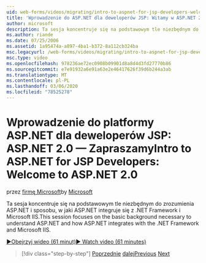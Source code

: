 ```yaml
---
uid: web-forms/videos/migrating/intro-to-aspnet-for-jsp-developers-welcome-to-aspnet-20
title: 'Wprowadzenie do ASP.NET dla deweloperów JSP: Witamy w ASP.NET 2,0 | Microsoft Docs'
author: microsoft
description: Ta sesja koncentruje się na podstawowym tle niezbędnym do zrozumienia ASP.NET i sposobu, w jaki ASP.NET integruje się z .NET Framework i Microsoft IIS.
ms.author: riande
ms.date: 07/25/2006
ms.assetid: 1a95474a-a897-4ba1-b372-8a112cb324ba
msc.legacyurl: /web-forms/videos/migrating/intro-to-aspnet-for-jsp-developers-welcome-to-aspnet-20
msc.type: video
ms.openlocfilehash: 978236ae72ec0908b09901d8a8d4d3fd27770b86
ms.sourcegitcommit: e7e91932a6e91a63e2e46417626f39d6b244a3ab
ms.translationtype: MT
ms.contentlocale: pl-PL
ms.lasthandoff: 03/06/2020
ms.locfileid: "78525278"
---
```

# <a name="intro-to-aspnet-for-jsp-developers-welcome-to-aspnet-20"></a><span data-ttu-id="5e333-103">Wprowadzenie do platformy ASP.NET dla deweloperów JSP: ASP.NET 2.0 — Zapraszamy</span><span class="sxs-lookup"><span data-stu-id="5e333-103">Intro to ASP.NET for JSP Developers: Welcome to ASP.NET 2.0</span></span>

<span data-ttu-id="5e333-104">przez [firmę Microsoft](https://github.com/microsoft)</span><span class="sxs-lookup"><span data-stu-id="5e333-104">by [Microsoft](https://github.com/microsoft)</span></span>

<span data-ttu-id="5e333-105">Ta sesja koncentruje się na podstawowym tle niezbędnym do zrozumienia ASP.NET i sposobu, w jaki ASP.NET integruje się z .NET Framework i Microsoft IIS.</span><span class="sxs-lookup"><span data-stu-id="5e333-105">This session focuses on the basic background necessary to understand ASP.NET and how ASP.NET integrates with the .NET Framework and Microsoft IIS.</span></span>

[<span data-ttu-id="5e333-106">&#9654;Obejrzyj wideo (61 minut)</span><span class="sxs-lookup"><span data-stu-id="5e333-106">&#9654; Watch video (61 minutes)</span></span>](https://channel9.msdn.com/Blogs/ASP-NET-Site-Videos/intro-to-aspnet-for-jsp-developers-welcome-to-aspnet-20)

> [!div class="step-by-step"]
> <span data-ttu-id="5e333-107">[Poprzednie](migrating-from-classic-asp-to-aspnet.md)
> [dalej](intro-to-aspnet-for-jsp-developers-building-applications.md)</span><span class="sxs-lookup"><span data-stu-id="5e333-107">[Previous](migrating-from-classic-asp-to-aspnet.md)
[Next](intro-to-aspnet-for-jsp-developers-building-applications.md)</span></span>

